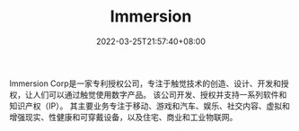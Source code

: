 ﻿---
weight: 
title: "Immersion"
description: "Immersion Corp是一家专利授权公司，专注于触觉技术的创造、设计、开发和授权，让人们可以通过触觉使用数字产品。 该公司开发、授权并支持一系列软件和知识产权（IP）。 其主要业务专注于移动、游戏和汽车、娱乐、社交内容、虚拟和增强现实、性健康和可穿戴设备，以及住宅、商业和工业物联网。"
date: 2022-03-25T21:57:40+08:00
lastmod: 2022-03-25T16:45:40+08:00
draft: false
authors: ["Metabd"]
featuredImage: "310.png"
link: "https://www.immersion.com/"
tags: ["Immersion","人机交互"]
categories: ["navigation"]
navigation: ["人机交互"]
lightgallery: true
toc: true
pinned: false
recommend: false
recommend1: false
---
Immersion Corp是一家专利授权公司，专注于触觉技术的创造、设计、开发和授权，让人们可以通过触觉使用数字产品。 该公司开发、授权并支持一系列软件和知识产权（IP）。 其主要业务专注于移动、游戏和汽车、娱乐、社交内容、虚拟和增强现实、性健康和可穿戴设备，以及住宅、商业和工业物联网。
